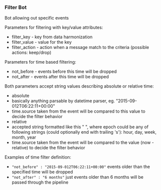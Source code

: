 ### Filter Bot

Bot allowing out specific events

Parameters for filtering with key/value attributes:
* filter_key - key from data harmonization
* filter_value - value for the key
* filter_action - action when a message match to the criteria (possible actions: keep/drop)

Parameters for time based filtering:
* not_before - events before this time will be dropped
* not_after - events after this time will be dropped

Both parameters accept string values describing absolute or relative time:
* absolute
 * basically anything parsable by datetime parser, eg. "2015-09-012T06:22:11+00:00"
 * time.source taken from the event will be compared to this value to decide the filter behavior
* relative
 * accepted string formatted like this "<integer> <epoch>", where epoch could be any of following strings (could optionally end with trailing 's'): hour, day, week, month, year
 * time.source taken from the event will be compared to the value (now - relative) to decide the filter behavior

Examples of time filter definition:
* ```"not_before" : "2015-09-012T06:22:11+00:00"``` events older than the specified time will be dropped
* ```"not_after" : "6 months"``` just events older than 6 months will be passed through the pipeline

